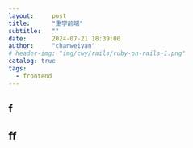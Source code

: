 ```yaml
---
layout:     post
title:      "重学前端"
subtitle:   ""
date:       2024-07-21 18:39:00
author:     "chanweiyan"
# header-img: "img/cwy/rails/ruby-on-rails-1.png"
catalog: true
tags:
  - frontend
---
```


## f

## ff
